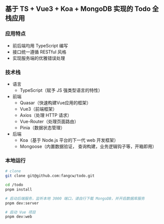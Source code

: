 ## 基于 TS + Vue3 + Koa + MongoDB 实现的 Todo 全栈应用


### 应用特点

- 前后端均用 TypeScript 编写
- 接口统一遵循 RESTful 风格
- 实现服务端的优雅错误处理

### 技术栈

- 语言
  - TypeScript（赋予 JS 强类型语言的特性）
- 前端
  - Quasar（快速构建Vue应用的框架）
  - Vue3（前端框架）
  - Axios（处理 HTTP 请求）
  - Vue-Router（处理页面路由）
  - Pinia（数据状态管理）
- 后端
  - Koa（基于 Node.js 平台的下一代 web 开发框架）
  - Mongoose（内置数据验证， 查询构建，业务逻辑钩子等，开箱即用）

### 本地运行

```bash
# clone
git clone git@github.com:fangcw/todo.git
```

```bash
cd /todo
pnpm install

# 启动后端服务，监听本地 3000 端口，请自行下载 MongoDB，并开启数据库服务
pnpm dev:server

# 启动 Vue 项目
pnpm dev:web
```